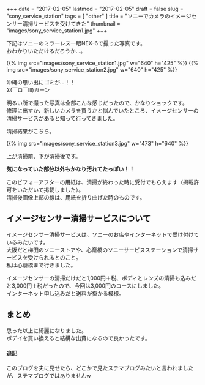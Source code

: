 +++
date = "2017-02-05"
lastmod = "2017-02-05"
draft = false
slug = "sony_service_station"
tags = [
  "other"
]
title = "ソニーでカメラのイメージセンサー清掃サービスを受けてきた"
thumbnail = "images/sony_service_station1.jpg"
+++

下記はソニーのミラーレス一眼NEX-6で撮った写真です。  
おわかりいただけるだろうか...。

{{% img src="images/sony_service_station1.jpg" w="640" h="425" %}}
{{% img src="images/sony_service_station2.jpg" w="640" h="425" %}}

沖縄の思い出にゴミが...！！  
Σ(￣ロ￣lll)ガーン  

明るい所で撮った写真は全部こんな感じだったので、かなりショックです。  
修理に出すか、新しいカメラを買うかと悩んでいたところ、イメージセンサーの清掃サービスがあると知って行ってきました。  
  
清掃結果がこちら。

{{% img src="images/sony_service_station3.jpg" w="473" h="640" %}}

上が清掃前、下が清掃後です。  

**気になっていた部分以外もかなり汚れてたっぽい！！**

このビフォーアフターの用紙は、清掃が終わった時に受付でもらえます（掲載許可をいただいて掲載しました）。  
清掃後画像上部の線は、用紙を折り曲げた時のものです。

## イメージセンサー清掃サービスについて
イメージセンサー清掃サービスは、ソニーのお店やインターネットで受け付けているみたいです。  
大阪だと梅田のソニーストアや、心斎橋のソニーサービスステーションで清掃サービスを受けられるとのこと。  
私は心斎橋まで行きました。  

イメージセンサーの清掃だけだと1,000円＋税、ボディとレンズの清掃も込みだと3,000円＋税だったので、今回は3,000円のコースにしました。  
インターネット申し込みだと送料が掛かる模様。

## まとめ
思った以上に綺麗になりました。  
ボデイを買い換えると結構な出費になるので良かったです。

#### 追記
このブログを夫に見せたら、どこかで見たステマブログみたいと言われましたが、ステマブログではありませんw  

